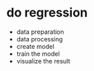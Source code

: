 # do regression

- data preparation
- data processing
- create model
- train the model
- visualize the result
